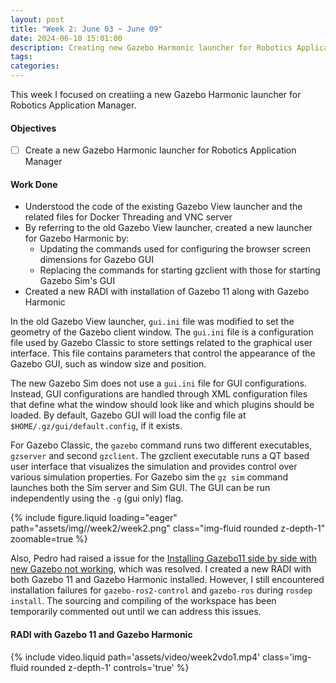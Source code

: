 ```yaml
---
layout: post
title: "Week 2: June 03 ~ June 09"
date: 2024-06-10 15:01:00
description: Creating new Gazebo Harmonic launcher for Robotics Application Manager
tags: 
categories: 
---
```


This week I focused on creatiing a new Gazebo Harmonic launcher for Robotics Application Manager.

#### Objectives

- [ ] Create a new Gazebo Harmonic launcher for Robotics Application Manager

#### Work Done

- Understood the code of the existing Gazebo View launcher and the related files for Docker Threading and VNC server
- By referring to the old Gazebo View launcher, created a new launcher for Gazebo Harmonic by:
  - Updating the commands used for configuring the browser screen dimensions for Gazebo GUI
  - Replacing the commands for starting gzclient with those for starting Gazebo Sim's GUI
- Created a new RADI with installation of Gazebo 11 along with Gazebo Harmonic

In the old Gazebo View launcher, `gui.ini` file was modified to set the geometry of the Gazebo client window. The `gui.ini` file is a configuration file used by Gazebo Classic to store settings related to the graphical user interface. This file contains parameters that control the appearance of the Gazebo GUI, such as window size and position. 

The new Gazebo Sim does not use a `gui.ini` file for GUI configurations. Instead, GUI configurations are handled through XML configuration files that define what the window should look like and which plugins should be loaded. By default, Gazebo GUI will load the config file at `$HOME/.gz/gui/default.config`, if it exists.

For Gazebo Classic, the `gazebo` command runs two different executables, `gzserver` and second `gzclient`. The gzclient executable runs a QT based user interface that visualizes the simulation and provides control over various simulation properties.
For Gazebo sim the `gz sim` command launches both the Sim server and Sim GUI. The GUI can be run independently using the `-g` (gui only) flag.

{% include figure.liquid loading="eager" path="assets/img//week2/week2.png" class="img-fluid rounded z-depth-1" zoomable=true %}

Also, Pedro had raised a issue for the [Installing Gazebo11 side by side with new Gazebo not working](https://github.com/gazebosim/docs/issues/449), which was resolved. I created a new RADI with both Gazebo 11 and Gazebo Harmonic installed. However, I still encountered installation failures for `gazebo-ros2-control` and `gazebo-ros` during `rosdep install`. The sourcing and compiling of the workspace has been temporarily commented out until we can address this issues.

#### RADI with Gazebo 11 and Gazebo Harmonic

<div class="row mt-3 justify-content-center">
    <div class="col-lg-10 mt-3 mt-md-0">
        {% include video.liquid path='assets/video/week2vdo1.mp4' class='img-fluid rounded z-depth-1' controls='true' %}
    </div>
</div>

<!-- <div class="caption">
    New RADI with Gazebo Harmonic (with xhost +)
</div> -->
